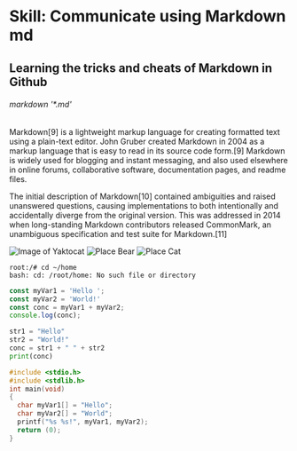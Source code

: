 # Skill: Communicate using Markdown md
## Learning the tricks and cheats of Markdown in Github
###### markdown '*.md'

Markdown[9] is a lightweight markup language for creating formatted text using a plain-text editor. John Gruber created Markdown in 2004 as a markup language that is easy to read in its source code form.[9] Markdown is widely used for blogging and instant messaging, and also used elsewhere in online forums, collaborative software, documentation pages, and readme files.

The initial description of Markdown[10] contained ambiguities and raised unanswered questions, causing implementations to both intentionally and accidentally diverge from the original version. This was addressed in 2014 when long-standing Markdown contributors released CommonMark, an unambiguous specification and test suite for Markdown.[11]

![Image of Yaktocat](https://octodex.github.com/images/yaktocat.png)
![Place Bear](https://placebear.com/200/300)
![Place Cat](https://placekitten.com/600/300)

```
root:/# cd ~/home
bash: cd: /root/home: No such file or directory
```

```js
const myVar1 = 'Hello ';
const myVar2 = 'World!'
const conc = myVar1 + myVar2;
console.log(conc);
```

```py
str1 = "Hello"
str2 = "World!"
conc = str1 + " " + str2
print(conc)
```

```c
#include <stdio.h>
#include <stdlib.h>
int main(void)
{
  char myVar1[] = "Hello";
  char myVar2[] = "World";
  printf("%s %s!", myVar1, myVar2);
  return (0);
}
```
